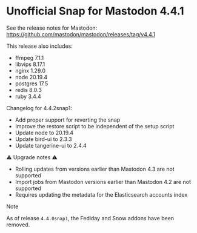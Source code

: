 # Unofficial Snap for Mastodon 4.4.1

See the release notes for Mastodon: https://github.com/mastodon/mastodon/releases/tag/v4.4.1

This release also includes:

* ffmpeg 7.1.1
* libvips 8.17.1
* nginx 1.29.0
* node 20.19.4
* postgres 17.5
* redis 8.0.3
* ruby 3.4.4

Changelog for 4.4.2snap1:

* Add proper support for reverting the snap
* Improve the restore script to be independent of the setup script
* Update node to 20.19.4
* Update bird-ui to 2.3.3
* Update tangerine-ui to 2.4.4

⚠️ Upgrade notes ⚠️

* Rolling updates from versions earlier than Mastodon 4.3 are not supported
* Import jobs from Mastodon versions earlier than Mastodon 4.2 are not supported
* Requires updating the metadata for the Elasticsearch accounts index

> [!NOTE]
> As of release `4.4.0snap1`, the Fediday and Snow addons have been removed.
